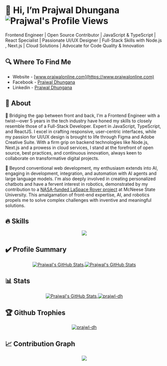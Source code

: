 # 👋 Hi, I’m Prajwal Dhungana <img align="center" src="https://komarev.com/ghpvc/?username=prajwl-dh&color=green" alt="Prajwal's Profile Views" />

Frontend Engineer | Open Source Contributor | JavaScript & TypeScript | React Specialist | Passionate UI/UX Designer | Full-Stack Skills with Node.js , Next.js | Cloud Solutions | Advocate for Code Quality & Innovation
<br/>

## 🔍 Where To Find Me
- Website - [www.prajwalonline.com](https://www.prajwalonline.com)
- Facebook - [Prajwal Dhungana](https://www.facebook.com/profile.php?id=100086397636416)
- Linkedin - [Prajwal Dhungana](https://www.linkedin.com/in/prajwal-dhungana-214248130/)

## 🤷 About
🚀 Bridging the gap between front and back, I'm a Frontend Engineer with a twist—over 5 years in the tech industry have honed my skills to closely resemble those of a Full-Stack Developer. Expert in JavaScript, TypeScript, and ReactJS. I excel in crafting responsive, user-centric interfaces, while my passion for UI/UX design is brought to life through Figma and Adobe Creative Suite. With a firm grip on backend technologies like Node.js, Next.js and a prowess in cloud services, I stand at the forefront of open source, best practices, and continuous innovation, always keen to collaborate on transformative digital projects.

🤖 Beyond conventional web development, my enthusiasm extends into AI, engaging in development, integration, and automation with AI agents and large language models. I'm also deeply involved in creating personalized chatbots and have a fervent interest in robotics, demonstrated by my contribution to a [NASA-funded LaSpace Rover project](https://youtu.be/quAcbgUL_YU?si=gFHrTBYksIuOxw7w) at McNeese State University. This amalgamation of front-end expertise, AI, and robotics propels me to solve complex challenges with inventive and meaningful solutions.

## 🔥 Skills
<p align="center">
  <a href="https://www.prajwalonline.com/about">
    <img src="https://skillicons.dev/icons?i=html,js,ts,css,tailwind,react,redux,express,nodejs,nextjs,figma,materialui,ps,git,github,postgres,mongodb,sqlite,mysql,firebase,gcp,aws,azure,postman,jest,jquery,php,wordpress,bootstrap,regex,npm,vite,webpack,nginx,docker,go,graphql,jenkins,java,c,py,arduino,opencv,tensorflow,raspberrypi,linux,bash,redhat,vscode,atom,arch,mint,ubuntu,debian,apple,windows" />
  </a>
</p>

## ✔️ Profile Summary
<p align="center">
 <a href="https://github.com/prajwl-dh">
   <img align="center" src="https://github-readme-stats.vercel.app/api?username=prajw-dh&show_icons=true&include_all_commits=true&hide=contribs&count_private=true&theme=cobalt&line_height=48" alt="Prajwal's GitHub Stats"/>
 </a>
 
 <a href="https://github.com/prajwl-dh">
   <img align="center" src="https://github-readme-stats.vercel.app/api/top-langs/?username=prajwl-dh&show_icons=true&langs_count=5&hide_border=false&theme=gruvbox" alt="Prajwal's GitHub Stats"/>
 </a>
</p>

## 📊 Stats
<p align="center">
 <a href="https://github.com/prajwl-dh">
   <img align="center" src="https://github-profile-summary-cards.vercel.app/api/cards/profile-details?username=prajwl-dh&theme=algolia" alt="Prajwal's GitHub Stats" />
 </a>
 
 <a href="https://github.com/prajwl-dh">
   <img align="center" src="https://github-readme-streak-stats.herokuapp.com/?user=prajwl-dh" alt="prajwl-dh" />
 </a>
</p>

## 🏆 Github Trophies
<p align="center">
 <a href="[https://github.com/nightmaregaurav](https://github.com/prajwl-dh)">
   <img align="center" src="https://github-profile-trophy.vercel.app/?username=prajwl-dh&theme=matrix&no-frame=true&no-bg=true&margin-w=2" alt="prajwl-dh" />
 </a>
</p>

## 📈 Contribution Graph
<p align="center">
 <a href="https://github.com/prajwl-dh">
   <img align="center" src="https://github-readme-activity-graph.vercel.app/graph?username=prajwl-dh&theme=github-compact" />
 </a>
</p>

<!---
prajwl-dh/prajwl-dh is a ✨ special ✨ repository because its `README.md` (this file) appears on your GitHub profile.
You can click the Preview link to take a look at your changes.
--->
